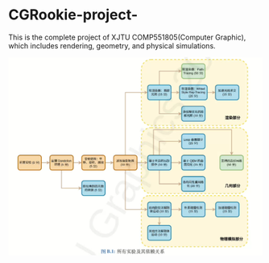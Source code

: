 # CGRookie-project-
This is the complete project of XJTU COMP551805(Computer Graphic), which includes rendering, geometry, and physical simulations. 

![依赖关系图](/实验依赖关系图.png)


